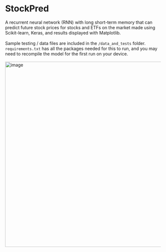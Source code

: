 # StockPred
A recurrent neural network (RNN) with long short-term memory that can predict future stock prices for stocks and ETFs on the market made using Scikit-learn, Keras, and results displayed with Matplotlib.<br/><br/>
Sample testing / data files are included in the `/data_and_tests` folder. `requirements.txt` has all the packages needed for this to run, and you may need to recompile the model for the first run on your device.<br/><br/>
<img width="600" alt="image" src="https://github-production-user-asset-6210df.s3.amazonaws.com/46657513/260770321-0a9b5acc-db49-42cf-bd62-3f3e93306a21.png">